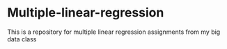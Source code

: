 # Multiple-linear-regression
This is a repository for multiple linear regression assignments from my big data class
